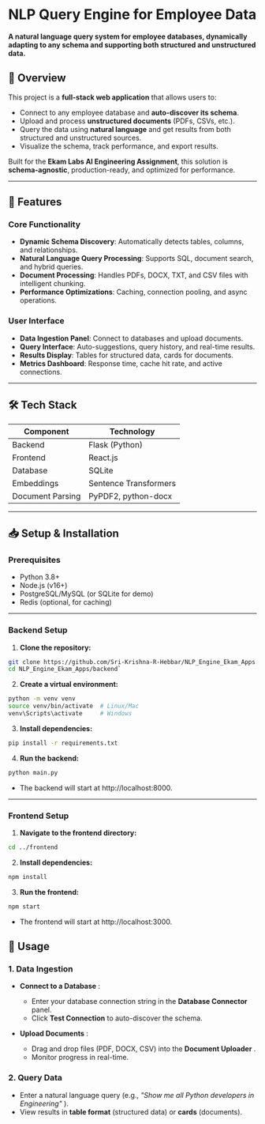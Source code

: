 # NLP Query Engine for Employee Data

**A natural language query system for employee databases, dynamically adapting to any schema and supporting both structured and unstructured data.**


## 📌 Overview

This project is a **full-stack web application** that allows users to:

- Connect to any employee database and **auto-discover its schema**.
- Upload and process **unstructured documents** (PDFs, CSVs, etc.).
- Query the data using **natural language** and get results from both structured and unstructured sources.
- Visualize the schema, track performance, and export results.

Built for the **Ekam Labs AI Engineering Assignment**, this solution is **schema-agnostic**, production-ready, and optimized for performance.

---

## 🚀 Features

### Core Functionality

- **Dynamic Schema Discovery**: Automatically detects tables, columns, and relationships.
- **Natural Language Query Processing**: Supports SQL, document search, and hybrid queries.
- **Document Processing**: Handles PDFs, DOCX, TXT, and CSV files with intelligent chunking.
- **Performance Optimizations**: Caching, connection pooling, and async operations.

### User Interface

- **Data Ingestion Panel**: Connect to databases and upload documents.
- **Query Interface**: Auto-suggestions, query history, and real-time results.
- **Results Display**: Tables for structured data, cards for documents.
- **Metrics Dashboard**: Response time, cache hit rate, and active connections.

---

## 🛠️ Tech Stack

| Component        | Technology            |
| ---------------- | --------------------- |
| Backend          | Flask (Python)        |
| Frontend         | React.js              |
| Database         | SQLite                |
| Embeddings       | Sentence Transformers |
| Document Parsing | PyPDF2, python-docx   |

---

## 📥 Setup & Installation

### Prerequisites

- Python 3.8+
- Node.js (v16+)
- PostgreSQL/MySQL (or SQLite for demo)
- Redis (optional, for caching)

---

### Backend Setup

1. **Clone the repository:**

```bash
git clone https://github.com/Sri-Krishna-R-Hebbar/NLP_Engine_Ekam_Apps.git
cd NLP_Engine_Ekam_Apps/backend`
```

2. **Create a virtual environment:**

```bash
python -m venv venv
source venv/bin/activate  # Linux/Mac
venv\Scripts\activate     # Windows
```

3. **Install dependencies:**

```bash
pip install -r requirements.txt
```

4. **Run the backend:**

```bash
python main.py
```

- The backend will start at http://localhost:8000.

---

### Frontend Setup

1. **Navigate to the frontend directory:**

```bash
cd ../frontend
```

2. **Install dependencies:**

```bash
npm install
```

3. **Run the frontend:**

```bash
npm start
```

- The frontend will start at http://localhost:3000.


## 🎯 Usage

### 1. Data Ingestion

* **Connect to a Database** :

  * Enter your database connection string in the **Database Connector** panel.
  * Click **Test Connection** to auto-discover the schema.
* **Upload Documents** :

  * Drag and drop files (PDF, DOCX, CSV) into the  **Document Uploader** .
  * Monitor progress in real-time.

### 2. Query Data

* Enter a natural language query (e.g.,  *"Show me all Python developers in Engineering"* ).
* View results in **table format** (structured data) or **cards** (documents).
